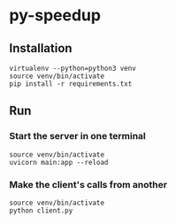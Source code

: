 # py-speedup

## Installation

```
virtualenv --python=python3 venv
source venv/bin/activate
pip install -r requirements.txt
```

## Run


### Start the server in one terminal
```
source venv/bin/activate
uvicorn main:app --reload
```

### Make the client's calls from another
```
source venv/bin/activate
python client.py
```